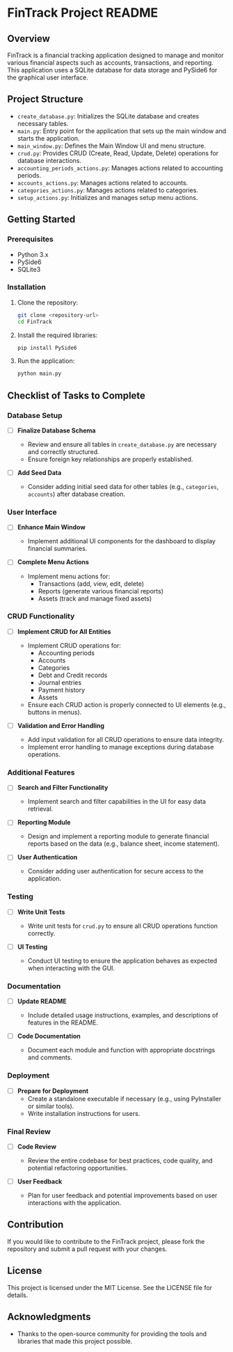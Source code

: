 # FinTrack Project README

## Overview
FinTrack is a financial tracking application designed to manage and monitor various financial aspects such as accounts, transactions, and reporting. This application uses a SQLite database for data storage and PySide6 for the graphical user interface.

## Project Structure
- `create_database.py`: Initializes the SQLite database and creates necessary tables.
- `main.py`: Entry point for the application that sets up the main window and starts the application.
- `main_window.py`: Defines the Main Window UI and menu structure.
- `crud.py`: Provides CRUD (Create, Read, Update, Delete) operations for database interactions.
- `accounting_periods_actions.py`: Manages actions related to accounting periods.
- `accounts_actions.py`: Manages actions related to accounts.
- `categories_actions.py`: Manages actions related to categories.
- `setup_actions.py`: Initializes and manages setup menu actions.

## Getting Started

### Prerequisites
- Python 3.x
- PySide6
- SQLite3

### Installation
1. Clone the repository:
    ```bash
    git clone <repository-url>
    cd FinTrack
    ```
2. Install the required libraries:
    ```bash
    pip install PySide6
    ```

3. Run the application:
    ```bash
    python main.py
    ```

## Checklist of Tasks to Complete

### Database Setup
- [ ] **Finalize Database Schema**
  - Review and ensure all tables in `create_database.py` are necessary and correctly structured.
  - Ensure foreign key relationships are properly established.

- [ ] **Add Seed Data**
  - Consider adding initial seed data for other tables (e.g., `categories`, `accounts`) after database creation.

### User Interface
- [ ] **Enhance Main Window**
  - Implement additional UI components for the dashboard to display financial summaries.
  
- [ ] **Complete Menu Actions**
  - Implement menu actions for:
    - Transactions (add, view, edit, delete)
    - Reports (generate various financial reports)
    - Assets (track and manage fixed assets)

### CRUD Functionality
- [ ] **Implement CRUD for All Entities**
  - Implement CRUD operations for:
    - Accounting periods
    - Accounts
    - Categories
    - Debt and Credit records
    - Journal entries
    - Payment history
    - Assets
  - Ensure each CRUD action is properly connected to UI elements (e.g., buttons in menus).

- [ ] **Validation and Error Handling**
  - Add input validation for all CRUD operations to ensure data integrity.
  - Implement error handling to manage exceptions during database operations.

### Additional Features
- [ ] **Search and Filter Functionality**
  - Implement search and filter capabilities in the UI for easy data retrieval.

- [ ] **Reporting Module**
  - Design and implement a reporting module to generate financial reports based on the data (e.g., balance sheet, income statement).

- [ ] **User Authentication**
  - Consider adding user authentication for secure access to the application.

### Testing
- [ ] **Write Unit Tests**
  - Write unit tests for `crud.py` to ensure all CRUD operations function correctly.

- [ ] **UI Testing**
  - Conduct UI testing to ensure the application behaves as expected when interacting with the GUI.

### Documentation
- [ ] **Update README**
  - Include detailed usage instructions, examples, and descriptions of features in the README.

- [ ] **Code Documentation**
  - Document each module and function with appropriate docstrings and comments.

### Deployment
- [ ] **Prepare for Deployment**
  - Create a standalone executable if necessary (e.g., using PyInstaller or similar tools).
  - Write installation instructions for users.

### Final Review
- [ ] **Code Review**
  - Review the entire codebase for best practices, code quality, and potential refactoring opportunities.

- [ ] **User Feedback**
  - Plan for user feedback and potential improvements based on user interactions with the application.

## Contribution
If you would like to contribute to the FinTrack project, please fork the repository and submit a pull request with your changes. 

## License
This project is licensed under the MIT License. See the LICENSE file for details.

## Acknowledgments
- Thanks to the open-source community for providing the tools and libraries that made this project possible. 
